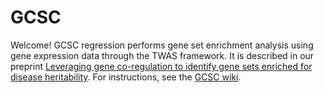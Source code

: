 # GCSC
Welcome! GCSC regression performs gene set enrichment analysis using gene expression data through the TWAS framework. It is described in our preprint [Leveraging gene co-regulation to identify gene sets enriched for disease heritability](https://www.biorxiv.org/content/10.1101/2021.07.22.453442v1). For instructions, see the [GCSC wiki](https://github.com/ksiewert/GCSC/wiki).
